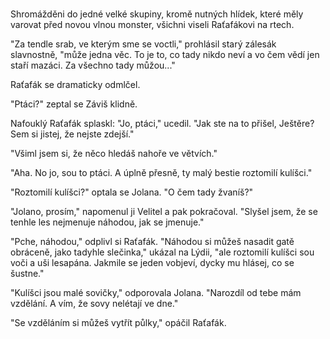 #

Shromážděni do jedné velké skupiny, kromě nutných hlídek, které měly varovat před novou vlnou monster, všichni viseli Raťafákovi na rtech.

"Za tendle srab, ve kterým sme se voctli," prohlásil starý zálesák slavnostně, "může jedna věc. To je to, co tady nikdo neví a vo čem vědí jen staří mazáci. Za všechno tady můžou..."

Raťafák se dramaticky odmlčel.

"Ptáci?" zeptal se Záviš klidně.

Nafouklý Raťafák splaskl: "Jo, ptáci," ucedil. "Jak ste na to přišel, Ještěre? Sem si jistej, že nejste zdejší."

"Všiml jsem si, že něco hledáš nahoře ve větvích." 

"Aha. No jo, sou to ptáci. A úplně přesně, ty malý bestie roztomilí kulíšci."

"Roztomilí kulíšci?" optala se Jolana. "O čem tady žvaníš?"

"Jolano, prosím," napomenul ji Velitel a pak pokračoval. "Slyšel jsem, že se tenhle les nejmenuje náhodou, jak se jmenuje."

"Pche, náhodou," odplivl si Raťafák. "Náhodou si můžeš nasadit gatě obráceně, jako tadyhle slečinka," ukázal na Lýdii, "ale roztomilí kulíšci sou voči a uši lesapána. Jakmile se jeden vobjeví, dycky mu hlásej, co se šustne."

"Kulíšci jsou malé sovičky," odporovala Jolana. "Narozdíl od tebe mám vzdělání. A vím, že sovy nelétají ve dne."

"Se vzděláním si můžeš vytřít půlky," opáčil Raťafák.